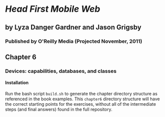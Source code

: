 *Head First Mobile Web*
=======================
## by Lyza Danger Gardner and Jason Grigsby
### Published by O'Reilly Media (Projected November, 2011)

Chapter 6
---------
### Devices: capabilities, databases, and classes

#### Installation
Run the bash script `build.sh` to generate the chapter directory structure as referenced in the book examples. This `chapter6` directory structure will have the correct starting points for the exercises, without all of the intermediate steps (and final answers) found in the full repository.